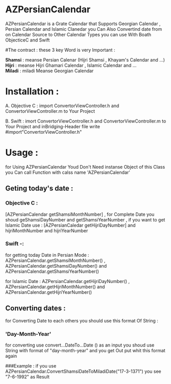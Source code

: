 # AZPersianCalendar
AZPersianCalendar is a Grate Calendar that Supports Georgian Calendar , Persian Calendar and Islamic Clanedar 
you Can Also Convertind date from on Calendar Source to Other Calendar Types you can use With Boath ObjecticeC and Swift

#The contract :
these 3 key Word is very Important : 

 <b>Shamsi</b> : meanse Persian Calenar (Hijri Shamsi , Khayam's Calendar and ...)
  <b>Hijri</b> : meanse Hijri Ghamari Calendar , Islamic Calendar and ...<br>
<b> Miladi</b> : miladi Meanse Georgian Calendar

# Installation : 

A.  Objective C : 
import ConvertorViewController.h and ConvertorViewController.m to Your Project


B.  Swift : 
imort ConvertorViewController.h and ConvertorViewController.m to Your Project and inBridging-Header file  write #import"ConvertorViewController.h"


# Usage : 

for Using AZPersianCalendar Youd Don't Need instanse Object of this Class you Can call Function with calss name 'AZPersianCalendar'

## Geting today's date  :
### Objective C :
[AZPersianCalendar getShamsiMonthNumber] , for Complete Date you shoud geShamsiDayNumber and getShamsiYearNumber , if you want to get Islamic Date use : [AZPersianCaledar getHijriDayNumber] and hijriMonthNumber and hijriYearNumber

### Swift -:
for  getting today Date in Persian Mode :   AZPersianCalendar.getShamsiMonthNumber()  ,  AZPersianCalendar.getShamsiDayNumber() and AZPersianCalendar.getShamsiYearNumber() 

for Islamic Date : AZPersianCalendar.getHijriDayNumber() , AZPersianCalendar.getHijriMonthNumber() and AZPersianCalendar.getHijriYearNumber()


## Converting dates : 

for Converting Date to each others you should use this format Of String :

### 'Day-Month-Year'

for converting use convert...DateTo...Date () as an input you shoud use String with format of "day-month-year" and you get Out put whit this format again 

###Example :
if you use AZPersianCalendar.ConvertShamsiDateToMiladiDate("17-3-1371") you see "7-6-1992" as Result




